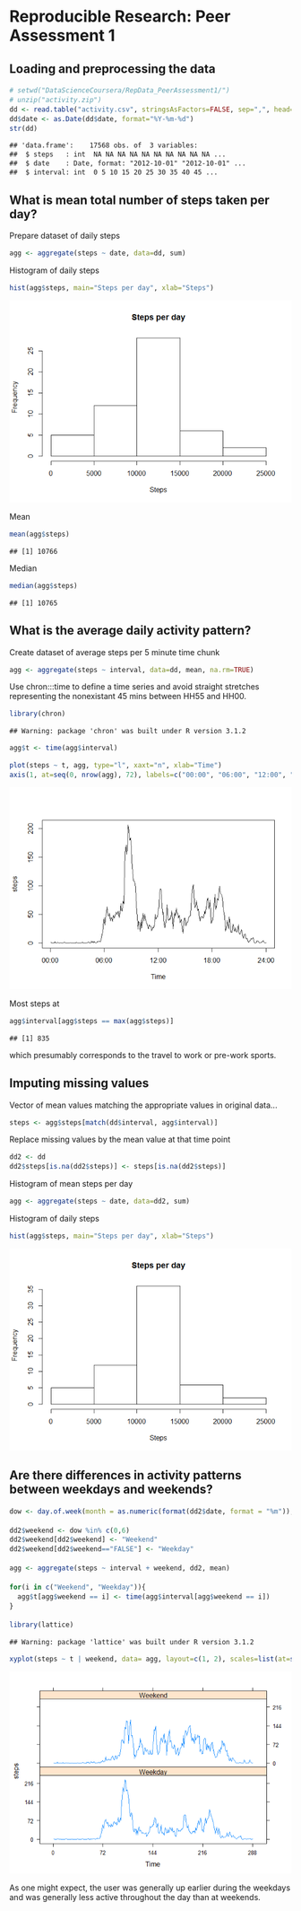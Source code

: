 # Reproducible Research: Peer Assessment 1


## Loading and preprocessing the data

```r
# setwd("DataScienceCoursera/RepData_PeerAssessment1/")
# unzip("activity.zip")
dd <- read.table("activity.csv", stringsAsFactors=FALSE, sep=",", head= TRUE)
dd$date <- as.Date(dd$date, format="%Y-%m-%d")
str(dd)
```

```
## 'data.frame':	17568 obs. of  3 variables:
##  $ steps   : int  NA NA NA NA NA NA NA NA NA NA ...
##  $ date    : Date, format: "2012-10-01" "2012-10-01" ...
##  $ interval: int  0 5 10 15 20 25 30 35 40 45 ...
```

## What is mean total number of steps taken per day?
Prepare dataset of daily steps

```r
agg <- aggregate(steps ~ date, data=dd, sum)
```

Histogram of daily steps

```r
hist(agg$steps, main="Steps per day", xlab="Steps")
```

![plot of chunk unnamed-chunk-3](./PA1_template_files/figure-html/unnamed-chunk-3.png) 

Mean

```r
mean(agg$steps)
```

```
## [1] 10766
```

Median

```r
median(agg$steps)
```

```
## [1] 10765
```




## What is the average daily activity pattern?
Create dataset of average steps per 5 minute time chunk

```r
agg <- aggregate(steps ~ interval, data=dd, mean, na.rm=TRUE)
```

Use chron:::time to define a time series and avoid straight stretches representing the nonexistant 45 mins between HH55 and HH00.


```r
library(chron)
```

```
## Warning: package 'chron' was built under R version 3.1.2
```

```r
agg$t <- time(agg$interval)
```


```r
plot(steps ~ t, agg, type="l", xaxt="n", xlab="Time")
axis(1, at=seq(0, nrow(agg), 72), labels=c("00:00", "06:00", "12:00", "18:00", "24:00"))
```

![plot of chunk unnamed-chunk-8](./PA1_template_files/figure-html/unnamed-chunk-8.png) 

Most steps at 

```r
agg$interval[agg$steps == max(agg$steps)]
```

```
## [1] 835
```
which presumably corresponds to the travel to work or pre-work sports.

## Imputing missing values
Vector of mean values matching the appropriate values in original data...

```r
steps <- agg$steps[match(dd$interval, agg$interval)]
```

Replace missing values by the mean value at that time point

```r
dd2 <- dd
dd2$steps[is.na(dd2$steps)] <- steps[is.na(dd2$steps)]
```

Histogram of mean steps per day

```r
agg <- aggregate(steps ~ date, data=dd2, sum)
```

Histogram of daily steps

```r
hist(agg$steps, main="Steps per day", xlab="Steps")
```

![plot of chunk unnamed-chunk-13](./PA1_template_files/figure-html/unnamed-chunk-13.png) 






## Are there differences in activity patterns between weekdays and weekends?


```r
dow <- day.of.week(month = as.numeric(format(dd2$date, format = "%m")), day = as.numeric(format(dd2$date, format = "%d")), year = as.numeric(format(dd2$date, format = "%Y")))

dd2$weekend <- dow %in% c(0,6)
dd2$weekend[dd2$weekend] <- "Weekend"
dd2$weekend[dd2$weekend=="FALSE"] <- "Weekday"

agg <- aggregate(steps ~ interval + weekend, dd2, mean)

for(i in c("Weekend", "Weekday")){
  agg$t[agg$weekend == i] <- time(agg$interval[agg$weekend == i])
}

library(lattice)
```

```
## Warning: package 'lattice' was built under R version 3.1.2
```

```r
xyplot(steps ~ t | weekend, data= agg, layout=c(1, 2), scales=list(at=seq(0, nrow(agg), 72), x.labels=c("00:00", "06:00", "12:00", "18:00", "24:00")), xlab="Time", type="l")
```

![plot of chunk unnamed-chunk-14](./PA1_template_files/figure-html/unnamed-chunk-14.png) 

As one might expect, the user was generally up earlier during the weekdays and was generally less active throughout the day than at weekends.









